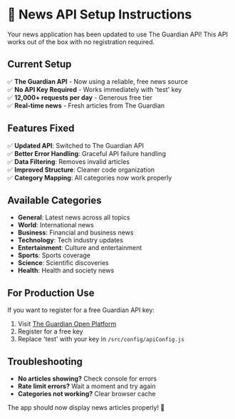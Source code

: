 # 🔧 News API Setup Instructions

Your news application has been updated to use The Guardian API! This API works out of the box with no registration required.

## Current Setup

✅ **The Guardian API** - Now using a reliable, free news source  
✅ **No API Key Required** - Works immediately with 'test' key  
✅ **12,000+ requests per day** - Generous free tier  
✅ **Real-time news** - Fresh articles from The Guardian  

## Features Fixed

✅ **Updated API**: Switched to The Guardian API  
✅ **Better Error Handling**: Graceful API failure handling  
✅ **Data Filtering**: Removes invalid articles  
✅ **Improved Structure**: Cleaner code organization  
✅ **Category Mapping**: All categories now work properly  

## Available Categories

- **General**: Latest news across all topics
- **World**: International news
- **Business**: Financial and business news
- **Technology**: Tech industry updates
- **Entertainment**: Culture and entertainment
- **Sports**: Sports coverage
- **Science**: Scientific discoveries
- **Health**: Health and society news

## For Production Use

If you want to register for a free Guardian API key:
1. Visit [The Guardian Open Platform](https://open-platform.theguardian.com/)
2. Register for a free key
3. Replace 'test' with your key in `/src/config/apiConfig.js`

## Troubleshooting

- **No articles showing?** Check console for errors
- **Rate limit errors?** Wait a moment and try again
- **Categories not working?** Clear browser cache

The app should now display news articles properly! 🎉